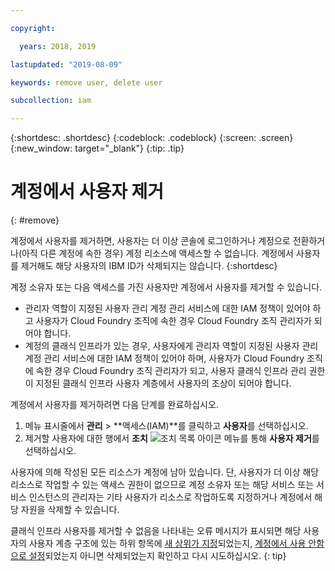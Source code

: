 ```yaml
---

copyright:

  years: 2018, 2019

lastupdated: "2019-08-09"

keywords: remove user, delete user

subcollection: iam

---
```


{:shortdesc: .shortdesc}
{:codeblock: .codeblock}
{:screen: .screen}
{:new_window: target="_blank"}
{:tip: .tip}

# 계정에서 사용자 제거
{: #remove}

계정에서 사용자를 제거하면, 사용자는 더 이상 콘솔에 로그인하거나 계정으로 전환하거나(아직 다른 계정에 속한 경우) 계정 리소스에 액세스할 수 없습니다. 계정에서 사용자를 제거해도 해당 사용자의 IBM ID가 삭제되지는 않습니다.
{:shortdesc}

계정 소유자 또는 다음 액세스를 가진 사용자만 계정에서 사용자를 제거할 수 있습니다.

* 관리자 역할이 지정된 사용자 관리 계정 관리 서비스에 대한 IAM 정책이 있어야 하고 사용자가 Cloud Foundry 조직에 속한 경우 Cloud Foundry 조직 관리자가 되어야 합니다.
* 계정의 클래식 인프라가 있는 경우, 사용자에게 관리자 역할이 지정된 사용자 관리 계정 관리 서비스에 대한 IAM 정책이 있어야 하며, 사용자가 Cloud Foundry 조직에 속한 경우 Cloud Foundry 조직 관리자가 되고, 사용자 클래식 인프라 관리 권한이 지정된 클래식 인프라 사용자 계층에서 사용자의 조상이 되어야 합니다.

계정에서 사용자를 제거하려면 다음 단계를 완료하십시오.

1. 메뉴 표시줄에서 **관리** &gt; **액세스(IAM)**를 클릭하고 **사용자**를 선택하십시오.
2. 제거할 사용자에 대한 행에서 **조치** ![조치 목록 아이콘](../icons/action-menu-icon.svg) 메뉴를 통해 **사용자 제거**를 선택하십시오.

사용자에 의해 작성된 모든 리소스가 계정에 남아 있습니다. 단, 사용자가 더 이상 해당 리소스로 작업할 수 있는 액세스 권한이 없으므로 계정 소유자 또는 해당 서비스 또는 서비스 인스턴스의 관리자는 기타 사용자가 리소스로 작업하도록 지정하거나 계정에서 해당 자원을 삭제할 수 있습니다.

클래식 인프라 사용자를 제거할 수 없음을 나타내는 오류 메시지가 표시되면 해당 사용자의 사용자 계층 구조에 있는 하위 항목에 [새 상위가 지정](/docs/iam?topic=iam-update-parent)되었는지, [계정에서 사용 안함으로 설정](/docs/iam?topic=iam-status)되었는지 아니면 삭제되었는지 확인하고 다시 시도하십시오.
{: tip}
